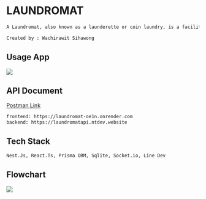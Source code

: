 # LAUNDROMAT
```bash
A Laundromat, also known as a launderette or coin laundry, is a facility where people can wash and dry their clothes using self-service machines.

Created by : Wachirawit Sihawong
```
## Usage App
![](https://firebasestorage.googleapis.com/v0/b/lundry-app-e5567.appspot.com/o/Scan%20QR%20CODE%20(1).png?alt=media&token=c8da8dff-4b33-49c6-b8d7-3427e5c81f25)

## API Document
[Postman Link](https://documenter.getpostman.com/view/23612663/2s946mZ9ih)
```bash
frontend: https://laundromat-oe1n.onrender.com
backend: https://laundromatapi.ntdev.website
```

## Tech Stack
```bash
Nest.Js, React.Ts, Prisma ORM, Sqlite, Socket.io, Line Dev
```

## Flowchart
![](https://firebasestorage.googleapis.com/v0/b/lundry-app-e5567.appspot.com/o/Flowchart.jpg?alt=media&token=70c36621-4844-4ac3-9e07-dee92a61145e)
